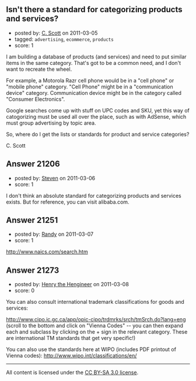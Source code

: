 ## Isn't there a standard for categorizing products and services?

- posted by: [C. Scott](https://stackexchange.com/users/-1/8315-c-scott) on 2011-03-05
- tagged: `advertising`, `ecommerce`, `products`
- score: 1

I am building a database of products (and services) and need to put similar items in the same category.  That's got to be a common need, and I don't want to recreate the wheel. 

For example, a Motorola Razr cell phone would be in a "cell phone" or "mobile phone" category.  "Cell Phone" might be in a "communication device" category.  Communication device might be in the category called "Consumer Electronics".  

Google searches come up with stuff on UPC codes and SKU, yet this way of catogorizing must be used all over the place, such as with AdSense, which must group advertising by topic area.

So, where do I get the lists or standards for product and service categories?

C. Scott


## Answer 21206

- posted by: [Steven](https://stackexchange.com/users/-1/2233-steven) on 2011-03-06
- score: 1

I don't think an absolute standard for categorizing products and services exists. But for reference, you can visit alibaba.com.


## Answer 21251

- posted by: [Randy](https://stackexchange.com/users/-1/8065-randy) on 2011-03-07
- score: 1

http://www.naics.com/search.htm


## Answer 21273

- posted by: [Henry the Hengineer](https://stackexchange.com/users/-1/1692-henry-the-hengineer) on 2011-03-08
- score: 0

You can also consult international trademark classifications for goods and services:

http://www.cipo.ic.gc.ca/app/opic-cipo/trdmrks/srch/tmSrch.do?lang=eng (scroll to the bottom and click on "Vienna Codes" -- you can then expand each and subclass by clicking on the + sign in the relevant category. These are international TM standards that get very specific!)

You can also use the standards here at WIPO (includes PDF printout of Vienna codes): http://www.wipo.int/classifications/en/



---

All content is licensed under the [CC BY-SA 3.0 license](https://creativecommons.org/licenses/by-sa/3.0/).
